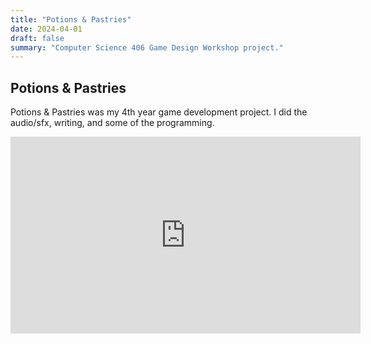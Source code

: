 ```yaml
---
title: "Potions & Pastries"
date: 2024-04-01
draft: false
summary: "Computer Science 406 Game Design Workshop project."
---
```


## Potions & Pastries

Potions & Pastries was my 4th year game development project. I did the audio/sfx, writing, and some of the programming.

<iframe width="560" height="315" src="https://www.youtube.com/embed/iMgsxGeCC24" frameborder="0" allowfullscreen></iframe>
